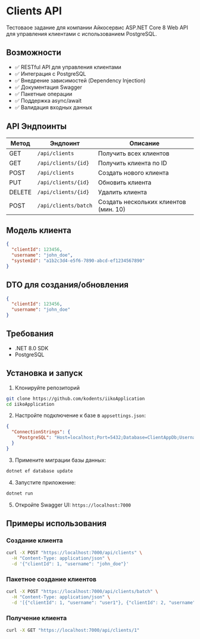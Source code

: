 ﻿# Clients API

Тестоваое задание для компании Айкосервис
ASP.NET Core 8 Web API для управления клиентами с использованием PostgreSQL.

## Возможности

- ✅ RESTful API для управления клиентами
- ✅ Интеграция с PostgreSQL
- ✅ Внедрение зависимостей (Dependency Injection)
- ✅ Документация Swagger
- ✅ Пакетные операции
- ✅ Поддержка async/await
- ✅ Валидация входных данных

## API Эндпоинты

| Метод | Эндпоинт | Описание |
|-------|----------|----------|
| GET | `/api/clients` | Получить всех клиентов |
| GET | `/api/clients/{id}` | Получить клиента по ID |
| POST | `/api/clients` | Создать нового клиента |
| PUT | `/api/clients/{id}` | Обновить клиента |
| DELETE | `/api/clients/{id}` | Удалить клиента |
| POST | `/api/clients/batch` | Создать нескольких клиентов (мин. 10) |

## Модель клиента

```json
{
  "clientId": 123456,
  "username": "john_doe",
  "systemId": "a1b2c3d4-e5f6-7890-abcd-ef1234567890"
}
```

## DTO для создания/обновления

```json
{
  "clientId": 123456,
  "username": "john_doe"
}
```

## Требования

- .NET 8.0 SDK
- PostgreSQL

## Установка и запуск

1. Клонируйте репозиторий
```bash
git clone https://github.com/kodents/iikoApplication
cd iikoApplication
```

2. Настройте подключение к базе в `appsettings.json`:
```json
{
  "ConnectionStrings": {
    "PostgreSQL": "Host=localhost;Port=5432;Database=ClientAppDb;Username=postgres;Password=ваш_пароль;"
  }
}
```

3. Примените миграции базы данных:
```bash
dotnet ef database update
```

4. Запустите приложение:
```bash
dotnet run
```

5. Откройте Swagger UI: `https://localhost:7000`

## Примеры использования

### Создание клиента
```bash
curl -X POST "https://localhost:7000/api/clients" \
  -H "Content-Type: application/json" \
  -d '{"clientId": 1, "username": "john_doe"}'
```

### Пакетное создание клиентов
```bash
curl -X POST "https://localhost:7000/api/clients/batch" \
  -H "Content-Type: application/json" \
  -d '[{"clientId": 1, "username": "user1"}, {"clientId": 2, "username": "user2"}, ... (10+ клиентов)]'
```

### Получение клиента
```bash
curl -X GET "https://localhost:7000/api/clients/1"
```
